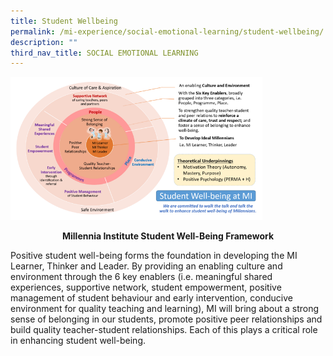 ```yaml
---
title: Student Wellbeing
permalink: /mi-experience/social-emotional-learning/student-wellbeing/
description: ""
third_nav_title: SOCIAL EMOTIONAL LEARNING
---
```

<img style="width: 80%;" src="/images/swb.png" /><p style="text-align: center;"><strong>Millennia Institute Student Well-Being Framework</strong></p>
<p>Positive student well-being forms the foundation in developing the MI Learner, Thinker and Leader. By providing an enabling culture and environment through the 6 key enablers (i.e. meaningful shared experiences, supportive network, student empowerment, positive management of student behaviour and early intervention, conducive environment for quality teaching and learning), MI will bring about a strong sense of belonging in our students, promote positive peer relationships and build quality teacher-student relationships. Each of this plays a critical role in enhancing student well-being.</p>